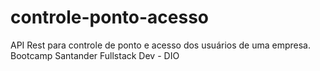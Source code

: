 # controle-ponto-acesso
API Rest para controle de ponto e acesso dos usuários de uma empresa. Bootcamp Santander Fullstack Dev - DIO
